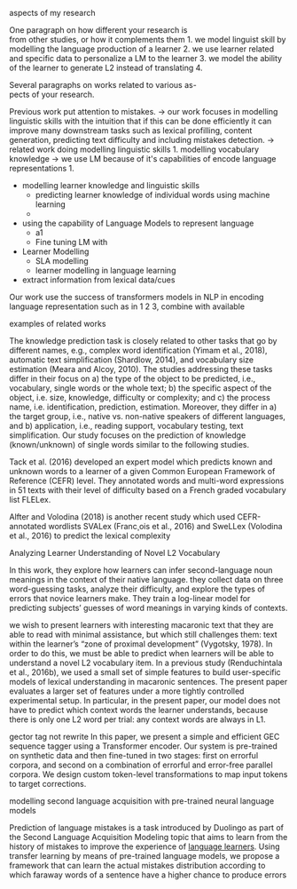 aspects of my research


One paragraph on how different your research is  
from other studies, or how it complements them
	1. we model linguist skill by modelling the language production of a learner
	2. we use learner related and specific data to personalize a LM to the learner
	3. we model the ability of the learner to generate L2 instead of translating
	4. 


Several paragraphs on works related to various as-  
pects of your research.  

Previous work put attention to mistakes.
	-> our work focuses in modelling linguistic skills with the intuition that if this can be done efficiently it can improve many downstream tasks such as lexical profilling, content generation, predicting text difficulty and including mistakes detection.
		-> related work doing modelling linguistic skills
			1. modelling vocabulary knowledge
	-> we use LM because of it's capabilities of encode language representations
		1. 



- modelling learner knowledge and linguistic skills
	- predicting learner knowledge of individual words using machine learning
	- 
- using the capability of Language Models to represent language
	- a1
	- Fine tuning LM with 
- Learner Modelling
	- SLA modelling
	- learner modelling in language learning
-  extract information from lexical data/cues



Our work use the success of transformers models in NLP  in encoding language representation such as in 1 2 3, combine with available 




examples of related works

The knowledge prediction task is closely related to other tasks that go by different names, e.g., complex word identification (Yimam et al., 2018), automatic text simplification (Shardlow, 2014), and vocabulary size estimation (Meara and Alcoy, 2010). The studies addressing these tasks differ in their focus on a) the type of the object to be predicted, i.e., vocabulary, single words or the whole text; b) the specific aspect of the object, i.e. size, knowledge, difficulty or complexity; and c) the process name, i.e. identification, prediction, estimation. Moreover, they differ in a) the target group, i.e., native vs. non-native speakers of different languages, and b) application, i.e., reading support, vocabulary testing, text simplification. Our study focuses on the prediction of knowledge (known/unknown) of single words similar to the following studies.

Tack et al. (2016) developed an expert model which predicts known and unknown words to a learner of a given Common European Framework of Reference (CEFR) level. They annotated words and multi-word expressions in 51 texts with their level of difficulty based on a French graded vocabulary list FLELex.

Alfter and Volodina (2018) is another recent study which used CEFR-annotated wordlists SVALex (Franc¸ois et al., 2016) and SweLLex (Volodina et al., 2016) to predict the lexical complexity



Analyzing Learner Understanding of Novel L2 Vocabulary

In this work, they explore how learners can infer second-language noun meanings in the context of their native language. 
they collect data on three word-guessing tasks, analyze their difficulty, and explore the types of errors that novice learners make.
They train a log-linear model for predicting  subjects’ guesses of word meanings in varying kinds of contexts.

we wish to present learners with interesting macaronic text that they are able to read with minimal assistance, but which still challenges them: text within the learner’s “zone of proximal development” (Vygotsky, 1978). In order to do this, we must be able to predict when learners will be able to understand a novel L2 vocabulary item. In a previous study (Renduchintala et al., 2016b), we used a small set of simple features to build user-specific models of lexical understanding in macaronic sentences. The present paper evaluates a larger set of features under a more tightly controlled experimental setup. In particular, in the present paper, our model does not have to predict which context words the learner understands, because there is only one L2 word per trial: any context words are always in L1.



gector tag not rewrite
In this paper, we present a simple and efficient GEC sequence tagger using a Transformer encoder. Our system is pre-trained on synthetic data and then fine-tuned in two stages: first on errorful corpora, and second on a combination of errorful and error-free parallel corpora. We design custom token-level transformations to map input tokens to target corrections.

modelling second language acquisition with pre-trained neural language models

Prediction of language mistakes is a task introduced by Duolingo as part of the Second Language Acquisition Modeling topic that aims to learn from the history of mistakes to improve the experience of [language learners](https://www.sciencedirect.com/topics/computer-science/language-learner "Learn more about language learners from ScienceDirect's AI-generated Topic Pages"). Using transfer learning by means of pre-trained language models, we propose a framework that can learn the actual mistakes distribution according to which faraway words of a sentence have a higher chance to produce errors

